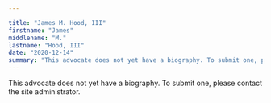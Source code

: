 ```yaml
---

title: "James M. Hood, III"
firstname: "James"
middlename: "M."
lastname: "Hood, III"
date: "2020-12-14"
summary: "This advocate does not yet have a biography. To submit one, please contact the site administrator."
---
```

This advocate does not yet have a biography. To submit one, please contact the site administrator.

